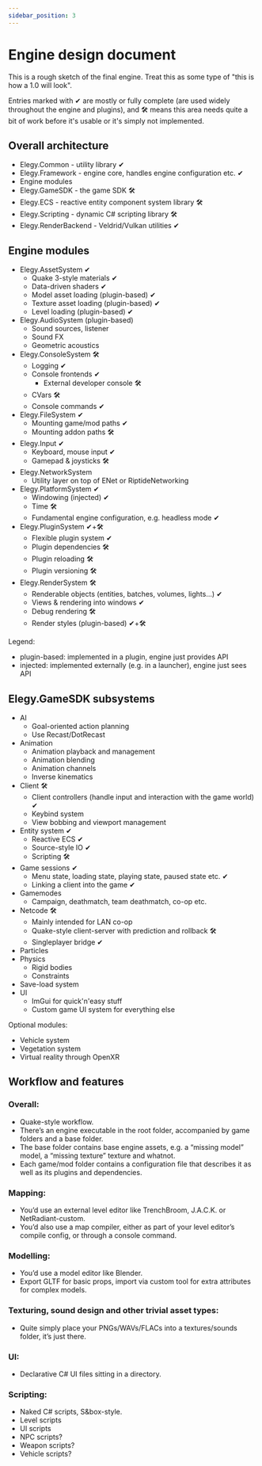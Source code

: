 ```yaml
---
sidebar_position: 3
---
```


# Engine design document

This is a rough sketch of the final engine. Treat this as some type of "this is how a 1.0 will look".

Entries marked with ✔ are mostly or fully complete (are used widely throughout the engine and plugins), and 🛠 means this area needs quite a bit of work before it's usable or it's simply not implemented.

## Overall architecture

- Elegy.Common - utility library ✔
- Elegy.Framework - engine core, handles engine configuration etc. ✔
- Engine modules
- Elegy.GameSDK - the game SDK 🛠
- Elegy.ECS - reactive entity component system library 🛠
- Elegy.Scripting - dynamic C# scripting library 🛠
- Elegy.RenderBackend - Veldrid/Vulkan utilities ✔

## Engine modules

- Elegy.AssetSystem ✔
	- Quake 3-style materials ✔
	- Data-driven shaders ✔
	- Model asset loading (plugin-based) ✔
	- Texture asset loading (plugin-based) ✔
	- Level loading (plugin-based) ✔
- Elegy.AudioSystem (plugin-based)
	- Sound sources, listener
	- Sound FX
	- Geometric acoustics
- Elegy.ConsoleSystem 🛠
	- Logging ✔
	- Console frontends ✔
		- External developer console 🛠
	- CVars 🛠
	- Console commands ✔
- Elegy.FileSystem ✔
	- Mounting game/mod paths ✔
	- Mounting addon paths 🛠
- Elegy.Input ✔
	- Keyboard, mouse input ✔
	- Gamepad & joysticks 🛠
- Elegy.NetworkSystem
	- Utility layer on top of ENet or RiptideNetworking
- Elegy.PlatformSystem ✔
	- Windowing (injected) ✔
	- Time 🛠
	- Fundamental engine configuration, e.g. headless mode ✔
- Elegy.PluginSystem ✔+🛠
	- Flexible plugin system ✔
	- Plugin dependencies 🛠
	- Plugin reloading 🛠
	- Plugin versioning 🛠
- Elegy.RenderSystem 🛠
	- Renderable objects (entities, batches, volumes, lights...) ✔
	- Views & rendering into windows ✔
	- Debug rendering 🛠
	- Render styles (plugin-based) ✔+🛠

Legend:
- plugin-based: implemented in a plugin, engine just provides API
- injected: implemented externally (e.g. in a launcher), engine just sees API

## Elegy.GameSDK subsystems

- AI
	- Goal-oriented action planning
	- Use Recast/DotRecast
- Animation
	- Animation playback and management
	- Animation blending
	- Animation channels
	- Inverse kinematics
- Client 🛠
	- Client controllers (handle input and interaction with the game world) ✔
	- Keybind system
	- View bobbing and viewport management
- Entity system ✔
	- Reactive ECS ✔
	- Source-style IO ✔
	- Scripting 🛠
- Game sessions ✔
	- Menu state, loading state, playing state, paused state etc. ✔
	- Linking a client into the game ✔
- Gamemodes
	- Campaign, deathmatch, team deathmatch, co-op etc.
- Netcode 🛠
	- Mainly intended for LAN co-op
	- Quake-style client-server with prediction and rollback 🛠
	- Singleplayer bridge ✔
- Particles
- Physics
	- Rigid bodies
	- Constraints
- Save-load system
- UI
	- ImGui for quick'n'easy stuff
	- Custom game UI system for everything else

Optional modules:
- Vehicle system
- Vegetation system
- Virtual reality through OpenXR

## Workflow and features
### Overall:
- Quake-style workflow.
- There’s an engine executable in the root folder, accompanied by game folders and a base folder.
- The base folder contains base engine assets, e.g. a “missing model” model, a “missing texture” texture and whatnot.
- Each game/mod folder contains a configuration file that describes it as well as its plugins and dependencies.

### Mapping:
- You’d use an external level editor like TrenchBroom, J.A.C.K. or NetRadiant-custom.
- You’d also use a map compiler, either as part of your level editor’s compile config, or through a console command.

### Modelling:
- You’d use a model editor like Blender.
- Export GLTF for basic props, import via custom tool for extra attributes for complex models.

### Texturing, sound design and other trivial asset types:
- Quite simply place your PNGs/WAVs/FLACs into a textures/sounds folder, it’s just there.

### UI:
- Declarative C# UI files sitting in a directory.

### Scripting:
- Naked C# scripts, S&box-style.
- Level scripts
- UI scripts
- NPC scripts?
- Weapon scripts?
- Vehicle scripts?
